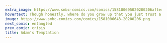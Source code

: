 ```yaml
---
extra_image: https://www.smbc-comics.com/comics/158100695020200206after.png
hovertext: Though honestly, where do you grow up that you just trust a talking serpent?
image: https://www.smbc-comics.com/comics/1581006643-20200206.png
next_comic: entangled
prev_comic: crisis
title: Adam's Temptation
---
```


